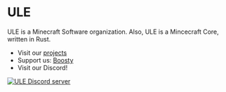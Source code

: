 # ULE 

ULE is a Minecraft Software organization. Also, ULE is a Mincecraft Core, written in Rust.
- Visit our [projects](https://github.com/orgs/ULE-Core/repositories)
- Support us: [Boosty](https://boosty.to/distemi)
- Visit our Discord!

<a href="https://discord.gg/zNZP9nKnWE">
         <img alt="ULE Discord server" src="https://media.discordapp.net/attachments/1208139879221956609/1208449704678129694/image.png?ex=65e3537d&is=65d0de7d&hm=4cfff9b58e7d5dbd78cefbfea6bae97a16155fe7e26fae811ab08fafe80e3667&=&format=webp&quality=lossless&width=1237&height=562">
</a>
